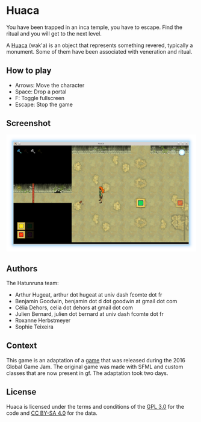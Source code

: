 # Huaca

You have been trapped in an inca temple, you have to escape. Find the ritual and you will get to the next level.

A [Huaca](https://en.wikipedia.org/wiki/Huaca) (wak'a) is an object that represents something revered, typically a monument. Some of them have been associated with veneration and ritual.

## How to play

- Arrows: Move the character
- Space: Drop a portal
- F: Toggle fullscreen
- Escape: Stop the game

## Screenshot

![Huaca](huaca.png)

## Authors

The Hatunruna team:

- Arthur Hugeat, arthur dot hugeat at univ dash fcomte dot fr
- Benjamin Goodwin, benjamin dot d dot goodwin at gmail dot com
- Célia Dehors, celia dot dehors at gmail dot com
- Julien Bernard, julien dot bernard at univ dash fcomte dot fr
- Roxanne Herbstmeyer
- Sophie Teixeira

## Context

This game is an adaptation of a [game](http://globalgamejam.org/2016/games/huaca) that was released during the 2016 Global Game Jam. The original game was made with SFML and custom classes that are now present in gf. The adaptation took two days.

## License

Huaca is licensed under the terms and conditions of the [GPL 3.0](https://opensource.org/licenses/GPL-3.0) for the code and [CC BY-SA 4.0](https://creativecommons.org/licenses/by-sa/4.0/) for the data.
